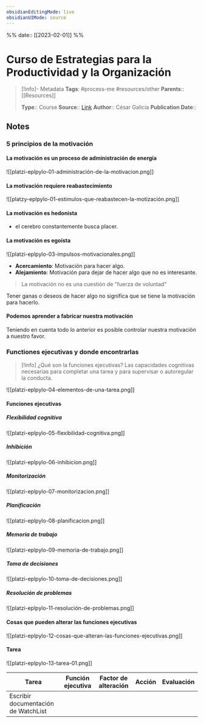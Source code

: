 ```yaml
---
obsidianEditingMode: live
obsidianUIMode: source
---
```

%%
date:: [[2023-02-01]]
%%

# Curso de Estrategias para la Productividad y la Organización

> [!info]- Metadata
> **Tags**: #process-me #resources/other
> **Parents**:: [[Resources]]
> 
> **Type**:: Course
> **Source**:: [Link](https://platzi.com/cursos/estrategias-productividad/)
> **Author**:: César Galicia
> **Publication Date**:: 

## Notes

### 5 principios de la motivación

#### La motivación es un proceso de administración de energía

![[platzi-eplpylo-01-administración-de-la-motivacion.png]]

#### La motivación requiere reabastecimiento

![[platzy-eplpylo-01-estimulos-que-reabastecen-la-motización.png]]

#### La motivación es hedonista

- el cerebro constantemente busca placer.

#### La motivación es egoísta

![[platzi-eplpylo-03-impulsos-motivacionales.png]]

- **Acercamiento**: Motivación para hacer algo.
- **Alejamiento**: Motivación para dejar de hacer algo que no es interesante.

> La motivación no es una cuestión de "fuerza de voluntad"

Tener ganas o deseos de hacer algo no significa que se tiene la motivación para hacerlo.

#### Podemos aprender a fabricar nuestra motivación

Teniendo en cuenta todo lo anterior es posible controlar nuestra motivación a nuestro favor.

### Functiones ejecutivas y donde encontrarlas

> [!info] ¿Qué son la funciones ejecutivas?
> Las capacidades cognitivas necesarias para completar una tarea y para supervisar o autoregular la conducta.

![[platzi-eplpylo-04-elementos-de-una-tarea.png]]

#### Funciones ejecutivas

##### Flexibilidad cognitiva

![[platzi-eplpylo-05-flexibilidad-cognitiva.png]]

##### Inhibición

![[platzi-eplpylo-06-inhibicion.png]]

##### Monitorización

![[platzi-eplpylo-07-monitorizacion.png]]

##### Planificación

![[platzi-eplpylo-08-planificacion.png]]

##### Memoria de trabajo

![[platzi-eplpylo-09-memoria-de-trabajo.png]]

##### Toma de decisiones

![[platzi-eplpylo-10-toma-de-decisiones.png]]

##### Resolución de problemas

![[platzi-eplpylo-11-resolución-de-problemas.png]]

#### Cosas que pueden alterar las funciones ejecutivas

![[platzi-eplpylo-12-cosas-que-alteran-las-funciones-ejecutivas.png]]

#### Tarea

![[platzi-eplpylo-13-tarea-01.png]]

| Tarea | Función ejecutiva | Factor de alteración | Acción | Evaluación |
| ----- | ----------------- | -------------------- | ------ | ---------- |
| Escribir documentación de WatchList      |                   |                      |        |            |
